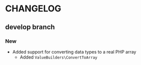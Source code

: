 # CHANGELOG

## develop branch

### New

* Added support for converting data types to a real PHP array
  - Added `ValueBuilders\ConvertToArray`